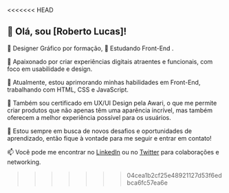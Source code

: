 <<<<<<< HEAD

## 👋 Olá, sou [Roberto Lucas]!

🎨 Designer Gráfico por formação, 🚀 Estudando Front-End .

🌟 Apaixonado por criar experiências digitais atraentes e funcionais, com foco em usabilidade e design.

💼 Atualmente, estou aprimorando minhas habilidades em Front-End, trabalhando com HTML, CSS e JavaScript.

📘 Também sou certificado em UX/UI Design pela Awari, o que me permite criar produtos que não apenas têm uma aparência incrível, mas também oferecem a melhor experiência possível para os usuários.

🚀 Estou sempre em busca de novos desafios e oportunidades de aprendizado, então fique à vontade para me seguir e entrar em contato!

📫 Você pode me encontrar no [LinkedIn](https://www.linkedin.com/in/robertolucas03/) ou no [Twitter](https://twitter.com/Vindex_gr) para colaborações e networking.

> > > > > > > 04cea1b2cf25e48921127d53f6edbca6fc57ea6e
